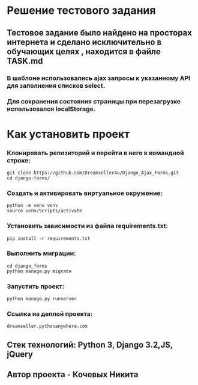 <h1> Решение тестового задания</h1>
 
## Тестовое задание было найдено на просторах интернета и сделано исключительно в обучающих целях , находится в файле TASK.md

### В шаблоне использовались ajax запросы к указанному API для заполнения списков select.
### Для сохранения состояния страницы при перезагрузке использовался localStorage.

# Как установить проект 
### Клонировать репозиторий и перейти в него в командной строке:
```
git clone https://github.com/Dreamseller4u/Django_Ajax_Forms.git
cd django-forms/
```
### Создать и активировать виртуальное окружение:
```
python -m venv venv
source venv/Scripts/activate
```
### Установить зависимости из файла requirements.txt:
```
pip install -r requirements.txt
```
### Выполнить миграции:
```
cd django_forms
python manage.py migrate
```
### Запустить проект:
```
python manage.py runserver
```
### Ссылка на деплой проекта:
```
dreamseller.pythonanywhere.com
```
## Стек технологий: Python 3, Django 3.2,JS, jQuery
## Автор проекта - Кочевых Никита